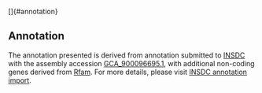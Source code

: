 []{#annotation}

Annotation
----------

The annotation presented is derived from annotation submitted to
[INSDC](http://www.insdc.org) with the assembly accession
[GCA\_900096695.1](http://www.ebi.ac.uk/ena/data/view/GCA_900096695.1),
with additional non-coding genes derived from
[Rfam](http://rfam.xfam.org/). For more details, please visit [INSDC
annotation
import](http://ensemblgenomes.org/info/data/insdc_annotation).

